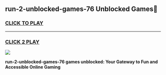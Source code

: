 
## run-2-unblocked-games-76 Unblocked Games👋
<h3>
<a href="https://news.freeplayer.one?title=run-2-unblocked-games-76&ref=16F">CLICK TO PLAY</a></h3>
<hr>

<h3>
<a href="https://news.freeplayer.one?title=run-2-unblocked-games-76&ref=16F">CLICK 2 PLAY</a>
  
</h3>

<a href="https://news.freeplayer.one?title=run-2-unblocked-games-76&ref=16F/"><img src="https://clearcache.store/games.png"></a>


**run-2-unblocked-games-76 games unblocked: Your Gateway to Fun and Accessible Online Gaming**
